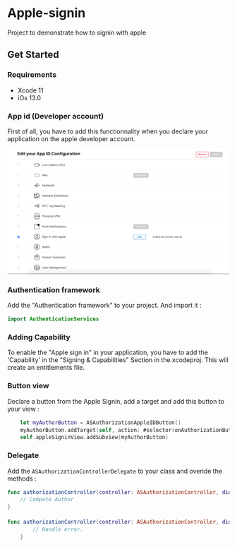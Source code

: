 # Apple-signin
Project to demonstrate how to signin with apple

## Get Started

### Requirements

* Xcode 11
* iOs 13.0

### App id (Developer account)

First of all, you have to add this functionnality when you declare your application on the apple developer account.

![app id apple account](https://raw.githubusercontent.com/Gerth01/apple-signin/master/img/screenshot-app-id.png)


### Authentication framework

Add the "Authentication framework" to your project. And import it :

````swift
import AuthenticationServices
````

### Adding Capability

To enable the "Apple sign in" in your application, you have to add the 'Capability' in the "Signing & Capabilities" Section in the xcodeproj. This will create an entitlements file.

### Button view

Declare a button from the Apple Signin, add a target and add this button to your view : 

````swift
    let myAuthorButton = ASAuthorizationAppleIDButton()
    myAuthorButton.addTarget(self, action: #selector(onAuthorizationButtonClick), for: .touchUpInside)
    self.appleSigninView.addSubview(myAuthorButton)
````

### Delegate

Add the `ASAuthorizationControllerDelegate` to your class and overide the methods :

````swift
func authorizationController(controller: ASAuthorizationController, didCompleteWithAuthorization authorization: ASAuthorization) {
    // Compete Author
}

func authorizationController(controller: ASAuthorizationController, didCompleteWithError error: Error) {
        // Handle error.
    }
````